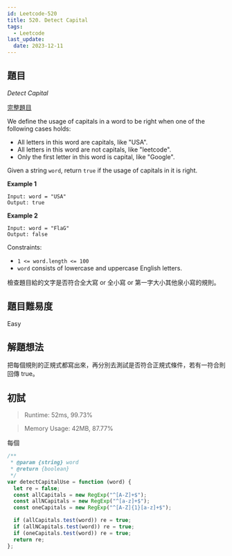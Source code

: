 ```yaml
---
id: Leetcode-520
title: 520. Detect Capital
tags:
  - Leetcode
last_update:
  date: 2023-12-11
---
```


## 題目

<i>Detect Capital</i>

[完整題目](https://leetcode.com/problems/detect-capital/description/)

We define the usage of capitals in a word to be right when one of the following cases holds:

- All letters in this word are capitals, like "USA".
- All letters in this word are not capitals, like "leetcode".
- Only the first letter in this word is capital, like "Google".

Given a string `word`, return `true` if the usage of capitals in it is right.

**Example 1**

```
Input: word = "USA"
Output: true
```

**Example 2**

```
Input: word = "FlaG"
Output: false
```

Constraints:

- `1 <= word.length <= 100`
- `word` consists of lowercase and uppercase English letters.

檢查題目給的文字是否符合全大寫 or 全小寫 or 第一字大小其他泉小寫的規則。

## 題目難易度

Easy

## 解題想法

把每個規則的正規式都寫出來，再分別去測試是否符合正規式條件，若有一符合則回傳 true。

## 初試

> Runtime: 52ms, 99.73%

> Memory Usage: 42MB, 87.77%

每個

```javascript
/**
 * @param {string} word
 * @return {boolean}
 */
var detectCapitalUse = function (word) {
  let re = false;
  const allCapitals = new RegExp("^[A-Z]+$");
  const allNCapitals = new RegExp("^[a-z]+$");
  const oneCapitals = new RegExp("^[A-Z]{1}[a-z]+$");

  if (allCapitals.test(word)) re = true;
  if (allNCapitals.test(word)) re = true;
  if (oneCapitals.test(word)) re = true;
  return re;
};
```

